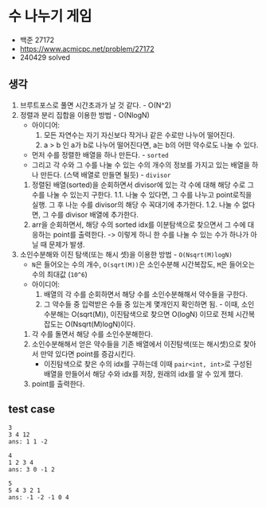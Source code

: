 # 수 나누기 게임

- 백준 27172
- <https://www.acmicpc.net/problem/27172>
- 240429 solved

## 생각

1. 브루트포스로 풀면 시간초과가 날 것 같다. - O(N^2)
2. 정렬과 분리 집합을 이용한 방법 - O(NlogN)
    - 아이디어:
        1. 모든 자연수는 자기 자신보다 작거나 같은 수로만 나누어 떨어진다.
        2. a > b 인 a가 b로 나누어 떨어진다면, a는 b의 어떤 약수로도 나눌 수 있다.
    - 먼저 수를 정렬한 배열을 하나 만든다. - `sorted`
    - 그리고 각 수와 그 수를 나눌 수 있는 수의 개수의 정보를 가지고 있는 배열을 하나 만든다. (스택 배열로 만들면 될듯) - `divisor`
    1. 정렬된 배열(sorted)을 순회하면서 divisor에 있는 각 수에 대해 해당 수로 그 수를 나눌 수 있는지 구한다.
        1.1. 나눌 수 있다면, 그 수를 나누고 point로직을 실행. 그 후 나눈 수를 divisor의 해당 수 꼭대기에 추가한다.
        1.2. 나눌 수 없다면, 그 수를 divisor 배열에 추가한다.
    2. arr을 순회하면서, 해당 수의 sorted idx를 이분탐색으로 찾으면서 그 수에 대응하는 point를 출력한다.
-> 이렇게 하니 한 수를 나눌 수 있는 수가 하나가 아닐 때 문제가 발생.
3. 소인수분해와 이진 탐색(또는 해시 셋)을 이용한 방법 - `O(Nsqrt(M)logN)`
    - `N`은 들어오는 수의 개수, `O(sqrt(M))`은 소인수분해 시간복잡도, `M`은 들어오는 수의 최대값 (`10^6`)
    - 아이디어:
        1. 배열의 각 수를 순회하면서 해당 수를 소인수분해해서 약수들을 구한다.
        2. 그 약수들 중 입력받은 수들 중 있는게 몇개인지 확인하면 됨. - 이때, 소인수분해는 O(sqrt(M)), 이진탐색으로 찾으면 O(logN) 이므로 전체 시간복잡도는 O(Nsqrt(M)logN)이다.
    1. 각 수를 돌면서 해당 수를 소인수분해한다.
    2. 소인수분해해서 얻은 약수들을 기존 배열에서 이진탐색(또는 해시셋)으로 찾아서 만약 있다면 point를 증감시킨다.
        - 이진탐색으로 찾은 수의 idx를 구하는데 이때 `pair<int, int>`로 구성된 배열을 만들어서 해당 수와 idx를 저장, 원래의 idx를 알 수 있게 했다.
    3. point를 출력한다.

## test case

```
3
3 4 12
ans: 1 1 -2
```

```
4
1 2 3 4
ans: 3 0 -1 2
```

```
5
5 4 3 2 1
ans: -1 -2 -1 0 4
```
